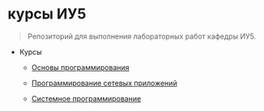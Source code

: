 # курсы ИУ5

> Репозиторий для выполнения лабораторных работ кафедры ИУ5.


 - Курсы
	 - [Основы программирования](https://fitoliaka.github.io/IU5/CPP/)

	 - [Программирование сетевых приложений](https://fitoliaka.github.io/IU5/PNA)

	 - [Системное программирование](https://fitoliaka.github.io/IU5/SP/)
